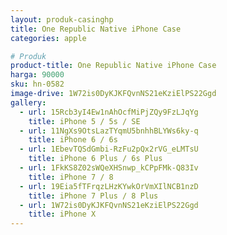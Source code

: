 ```yaml
---
layout: produk-casinghp
title: One Republic Native iPhone Case
categories: apple

# Produk
product-title: One Republic Native iPhone Case
harga: 90000
sku: hn-0582
image-drive: 1W72is0DyKJKFQvnNS21eKziElPS22Ggd
gallery:
  - url: 15Rcb3yI4Ew1nAhOcfMiPjZQy9FzLJqYg
    title: iPhone 5 / 5s / SE
  - url: 11NgXs9OtsLazTYqmU5bnhhBLYWs6ky-q
    title: iPhone 6 / 6s
  - url: 1EbevTQSdGmbi-RzFu2pQx2rVG_eLMTsU
    title: iPhone 6 Plus / 6s Plus
  - url: 1FkKS8Z02sWQeXHSnwp_kCPpFMk-Q83Iv
    title: iPhone 7 / 8
  - url: 19Eia5fTFrqzLHzKYwkOrVmXIlNCB1nzD
    title: iPhone 7 Plus / 8 Plus
  - url: 1W72is0DyKJKFQvnNS21eKziElPS22Ggd
    title: iPhone X
---
```


